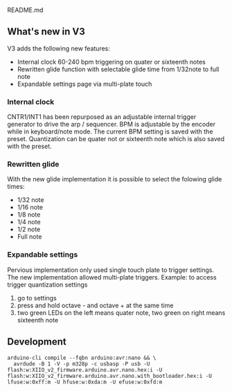README.md

## What's new in V3

V3 adds the following new features:
- Internal clock 60-240 bpm triggering on quater or sixteenth notes
- Rewritten glide function with selectable glide time from 1/32note to full note
- Expandable settings page via multi-plate touch

###  Internal clock

CNTR1/INT1 has been repurposed as an adjustable internal trigger generator to drive the arp / sequencer.
BPM is adjustable by the encoder while in keyboard/note mode.
The current BPM setting is saved with the preset.
Quantization can be quater not or sixteenth note which is also saved with the preset.

### Rewritten glide

With the new glide implementation it is possible to select the folowing glide times:
- 1/32 note
- 1/16 note
- 1/8 note
- 1/4 note
- 1/2 note
- Full note

### Expandable settings

Pervious implementation only used single touch plate to trigger settings.
The new implementation allowed multi-plate triggers.
Example: to access trigger quantization settings

1. go to settings
2. press and hold octave - and octave + at the same time
3. two green LEDs on the left means quater note, two green on right means sixteenth note

## Development

```
arduino-cli compile --fqbn arduino:avr:nano && \
  avrdude -B 1 -V -p m328p -c usbasp -P usb -U flash:w:XIIO_v2_firmware.arduino.avr.nano.hex:i -U flash:w:XIIO_v2_firmware.arduino.avr.nano.with_bootloader.hex:i -U lfuse:w:0xff:m -U hfuse:w:0xda:m -U efuse:w:0xfd:m
```
